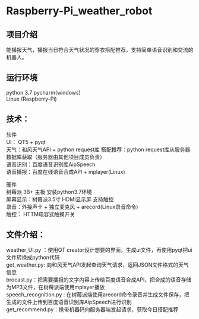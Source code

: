 # Raspberry-Pi_weather_robot


项目介绍
----
能播报天气，播报当日符合天气状况的穿衣搭配推荐，支持简单语音识别和交流的机器人。

运行环境
---
python 3.7 
pycharm(windows)  
Linux (Raspberry-Pi)  

技术：
----
软件  
UI： QT5 + pyqt  
天气：和风天气API  + python request库
搭配推荐：python request库从服务器数据库获取（服务器由其他项目成员负责）  
语音识别：百度语音识别库AipSpeech  
语音播报：百度在线语音合成API + mplayer(Linux)  


硬件  
树莓派 3B+ 主板  安装python3.7环境  
屏幕显示：树莓派3.5寸 HDMI显示屏 支持触控  
录音：外接声卡 + 独立麦克风 + arecord(Linux录音命令)  
触控： HTTM电容式触摸开关  


文件介绍：
----
weather_UI.py ：使用QT creator设计想要的界面，生成ui文件，再使用pyqt把ui文件转换成python代码  
get_weather.py: 向和风天气API发起查询天气请求，返回JSON文件格式的天气信息  
brocast.py：把需要播报的文字内容上传给百度语音合成API，把合成的语音存储为MP3文件，在树莓派端使用mplayer播放  
speech_recognition.py : 在树莓派端使用arecord命令录音并生成文件保存，把生成的文件上传到百度语音识别库AipSpeech进行识别  
get_recommend.py：携带机器码向服务器端发起请求，获取今日搭配推荐





